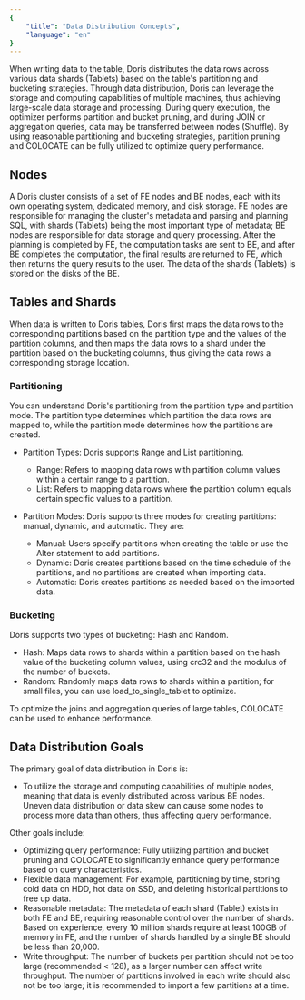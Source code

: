 ```yaml
---
{
    "title": "Data Distribution Concepts",
    "language": "en"
}
---
```


<!--
Licensed to the Apache Software Foundation (ASF) under one
or more contributor license agreements.  See the NOTICE file
distributed with this work for additional information
regarding copyright ownership.  The ASF licenses this file
to you under the Apache License, Version 2.0 (the
"License"); you may not use this file except in compliance
with the License.  You may obtain a copy of the License at

  http://www.apache.org/licenses/LICENSE-2.0

Unless required by applicable law or agreed to in writing,
software distributed under the License is distributed on an
"AS IS" BASIS, WITHOUT WARRANTIES OR CONDITIONS OF ANY
KIND, either express or implied.  See the License for the
specific language governing permissions and limitations
under the License.
-->

When writing data to the table, Doris distributes the data rows across various data shards (Tablets) based on the table's partitioning and bucketing strategies. Through data distribution, Doris can leverage the storage and computing capabilities of multiple machines, thus achieving large-scale data storage and processing. During query execution, the optimizer performs partition and bucket pruning, and during JOIN or aggregation queries, data may be transferred between nodes (Shuffle). By using reasonable partitioning and bucketing strategies, partition pruning and COLOCATE can be fully utilized to optimize query performance.

## Nodes

A Doris cluster consists of a set of FE nodes and BE nodes, each with its own operating system, dedicated memory, and disk storage. FE nodes are responsible for managing the cluster's metadata and parsing and planning SQL, with shards (Tablets) being the most important type of metadata; BE nodes are responsible for data storage and query processing. After the planning is completed by FE, the computation tasks are sent to BE, and after BE completes the computation, the final results are returned to FE, which then returns the query results to the user. The data of the shards (Tablets) is stored on the disks of the BE.

## Tables and Shards

When data is written to Doris tables, Doris first maps the data rows to the corresponding partitions based on the partition type and the values of the partition columns, and then maps the data rows to a shard under the partition based on the bucketing columns, thus giving the data rows a corresponding storage location.

### Partitioning

You can understand Doris's partitioning from the partition type and partition mode. The partition type determines which partition the data rows are mapped to, while the partition mode determines how the partitions are created.

- Partition Types: Doris supports Range and List partitioning.
   - Range: Refers to mapping data rows with partition column values within a certain range to a partition.
   - List: Refers to mapping data rows where the partition column equals certain specific values to a partition.

- Partition Modes: Doris supports three modes for creating partitions: manual, dynamic, and automatic. They are:
   - Manual: Users specify partitions when creating the table or use the Alter statement to add partitions.
   - Dynamic: Doris creates partitions based on the time schedule of the partitions, and no partitions are created when importing data.
   - Automatic: Doris creates partitions as needed based on the imported data.

### Bucketing

Doris supports two types of bucketing: Hash and Random.

- Hash: Maps data rows to shards within a partition based on the hash value of the bucketing column values, using crc32 and the modulus of the number of buckets.
- Random: Randomly maps data rows to shards within a partition; for small files, you can use load_to_single_tablet to optimize.

To optimize the joins and aggregation queries of large tables, COLOCATE can be used to enhance performance.

## Data Distribution Goals

The primary goal of data distribution in Doris is:

 - To utilize the storage and computing capabilities of multiple nodes, meaning that data is evenly distributed across various BE nodes. Uneven data distribution or data skew can cause some nodes to process more data than others, thus affecting query performance.

Other goals include:

 - Optimizing query performance: Fully utilizing partition and bucket pruning and COLOCATE to significantly enhance query performance based on query characteristics.
 - Flexible data management: For example, partitioning by time, storing cold data on HDD, hot data on SSD, and deleting historical partitions to free up data.
 - Reasonable metadata: The metadata of each shard (Tablet) exists in both FE and BE, requiring reasonable control over the number of shards. Based on experience, every 10 million shards require at least 100GB of memory in FE, and the number of shards handled by a single BE should be less than 20,000.
 - Write throughput: The number of buckets per partition should not be too large (recommended < 128), as a larger number can affect write throughput. The number of partitions involved in each write should also not be too large; it is recommended to import a few partitions at a time.

